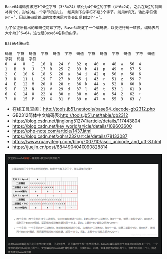 ```
Base64编码要求把3个8位字节（3*8=24）转化为4个6位的字节（4*6=24），之后在6位的前面补两个0，形成8位一个字节的形式。 如果剩下的字符不足3个字节，则用0填充，输出字符使用‘=’，因此编码后输出的文本末尾可能会出现1或2个‘=’。

为了保证所输出的编码位可读字符，Base64制定了一个编码表，以便进行统一转换。编码表的大小为2^6=64，这也是Base64名称的由来。

Base64编码表

码值	字符	码值	字符	码值	字符	码值	字符	码值	字符	码值	字符	码值	字符	码值	字符
0	A	8	I	16	Q	24	Y	32	g	40	o	48	w	56	4
1	B	9	J	17	R	25	Z	33	h	41	p	49	x	57	5
2	C	10	K	18	S	26	a	34	i	42	q	50	y	58	6
3	D	11	L	19	T	27	b	35	j	43	r	51	z	59	7
4	E	12	M	20	U	28	c	36	k	44	s	52	0	60	8
5	F	13	N	21	V	29	d	37	l	45	t	53	1	61	9
6	G	14	O	22	W	30	e	38	m	46	u	54	2	62	+
7	H	15	P	23	X	31	f	39	n	47	v	55	3	63	/
```

- 在线工具查阅：http://tools.jb51.net/tools/base64_decode-gb2312.php
- GB2312简体中文编码表:http://tools.jb51.net/table/gb2312
- https://blog.csdn.net/jinglong512741/article/details/117443804
- https://blog.csdn.net/key_world/article/details/109603600
- https://php-note.com/article/1437.html
- https://blog.csdn.net/xqhrs232/article/details/78133087
- https://www.ruanyifeng.com/blog/2007/10/ascii_unicode_and_utf-8.html
- https://juejin.cn/post/6844904040090828814

![img_1.png](img_1.png)